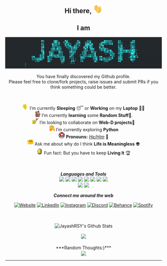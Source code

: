 <div align="center">
<h2> Hi there, <img src="https://github.com/JayashRSY/jayashrsy/blob/main/gifs/Hi.gif" width="30px"></h2>
<h2>I am </h2>
</div>
<div align="center" width="50">
<img src="https://github.com/JayashRSY/jayashrsy/blob/main/gifs/fire.gif" alt="Jayash"/>
    
</div>
    
<div align="center">
    
You have finally discovered my Github profile. <br>
Please feel free to clone/fork projects, raise issues and submit PRs if you think something could be better. <br>

</div>

<div align="center">
<br>

<img alt="GIF" src="https://github.com/JayashRSY/jayashrsy/blob/main/gifs/wave.gif" width="20vw" /> I’m currently **Sleeping** 😴 or **Working** on my **Laptop** 👨‍💻
<br><img alt="GIF" src="https://github.com/JayashRSY/jayashrsy/blob/main/gifs/gandalf_parrot.gif" width="20vw" /> I’m currently **learning** some **Random Stuff**💪.
<br><img alt="GIF" src="https://github.com/JayashRSY/jayashrsy/blob/main/gifs/headbang.gif" width="20vw" /> I’m looking to collaborate on **Web-D projects**🚧
<br><img alt="GIF" src="https://github.com/JayashRSY/jayashrsy/blob/main/gifs/hmm.gif" width="20vw" /> I’m currently exploring **Python**
<br><img alt="GIF" src="https://github.com/JayashRSY/jayashrsy/blob/main/gifs/powerup.gif" width="20vw" /> **Pronouns:** [*He/Him*](https://pronoun.is/he) 🧔
<br><img alt="GIF" src="https://github.com/JayashRSY/jayashrsy/blob/main/gifs/happy.gif" width="20vw" /> Ask me about why do I think **Life is Meaningless** 👽
<br><img alt="GIF" src="https://github.com/JayashRSY/jayashrsy/blob/main/gifs/coin.gif" width="20vw" /> Fun fact: But you have to keep **Living It** 🏆

<br>
    
***Languages and Tools*** 
<br>
<img src="https://img.icons8.com/nolan/64/c-plus-plus.png"/>
<img src="https://img.icons8.com/nolan/64/python.png"/>
<img src="https://img.icons8.com/nolan/64/sql.png"/>
<img src="https://img.icons8.com/nolan/64/html.png"/>
<img src="https://img.icons8.com/nolan/64/javascript.png"/>
<img src="https://img.icons8.com/nolan/64/github.png"/>
<img src="https://img.icons8.com/nolan/64/web-design.png"/>
<img src="https://img.icons8.com/nolan/64/adobe-photoshop.png"/>    
<img src="https://img.icons8.com/nolan/64/adobe-premiere-pro.png"/>
<img src="https://img.icons8.com/nolan/64/adobe-after-effects.png"/>    
       
***Connect me around the web***
    
<a href="http://www.Jayash.ml" target="_blank"><img src="https://img.shields.io/badge/%F0%9F%8C%90-Website-lightgrey?&style=flat-square&logo=globe&logoColor=white" alt="Website"></a>
<a href="https://www.linkedin.com/in/JayashRSY" target="_blank"><img src="https://img.shields.io/badge/LinkedIn-%230077B5.svg?&style=flat-square&logo=linkedin&logoColor=white" alt="LinkedIn"></a>
<a href="https://www.instagram.com/JayashRSY" target="_blank"><img src="https://img.shields.io/badge/-Instagram-red?&style=flat-square&logo=instagram&logoColor=white" alt="Instagram"></a>
<a href="https://discord.gg/y4WC5hB7jQ" target="_blank"><img src="https://img.shields.io/badge/-Discord-blueviolet?&style=flat-square&logo=Discord&logoColor=white" alt="Discord"></a>
<a href="https://www.behance.net/johnrakon" target="_blank"><img src="https://img.shields.io/badge/-Behance-9cf?&style=flat-square&logo=Behance&logoColor=white" alt="Behance"></a>
<a href="https://open.spotify.com/user/h2loukykgejif077u3py70qub" target="_blank"><img src="https://img.shields.io/badge/-Spotify-success?&style=flat-square&logo=Spotify&logoColor=white" alt="Spotify"></a>
    
<br>
<br>

</div>

<div align="center">

<img align="center" src="https://github-readme-stats.vercel.app/api?username=JayashRSY&include_all_commits=true&count_private=true&show_icons=true&line_height=20&title_color=7A7ADB&icon_color=2234AE&text_color=D3D3D3&bg_color=0,000000,130F40" alt="JayashRSY's Github Stats">
</br>
</br>
<img height="137px" src="https://github-readme-stats.vercel.app/api/top-langs/?username=JayashRSY&hide=html&hide_title=true&line_height=20&layout=compact&langs_count=7&exclude_repo=comp426,Redventures-Movie-Quotes&text_color=7A7ADB&icon_color=7A7ADB&bg_color=0,000000,130F40&theme=radical" /></a>

<br>
<br>
***Random Thoughts:)***<br>
<img align="center" src="https://readme-jokes.vercel.app/api?&theme=tokyonight&alt="README Jokes">

---
<!--                                                                                                                                             
[![HitCount](http://hits.dwyl.com/jayashrsy/jayashrsy.svg)](http://hits.dwyl.com/jayashrsy/jayashrsy)
-->


</div>


